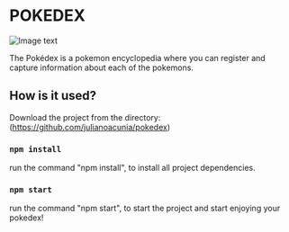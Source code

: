 # POKEDEX

![Image text](https://alanmorel.pythonanywhere.com/static/images/logo.png)

The Pokédex is a pokemon encyclopedia where you can register and capture information about each of the pokemons.

## How is it used?

Download the project from the directory: (https://github.com/julianoacunia/pokedex)

### `npm install`

run the command "npm install", to install all project dependencies.

### `npm start`

run the command "npm start", to start the project and start enjoying your pokedex!